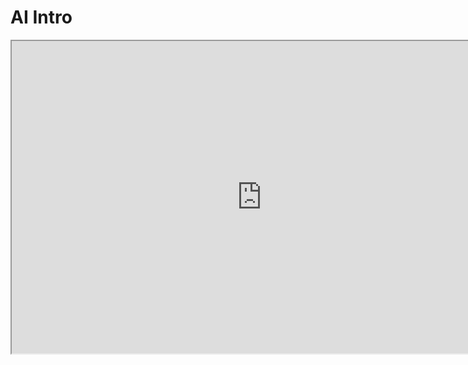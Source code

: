 # AI Intro

<p><iframe title="YouTube video player" src="https://www.youtube.com/embed/o0PqqtdIAdA?si=9w4QCToBFsqTMamk" width="800" height="500" allowfullscreen="allowfullscreen" allow="accelerometer; autoplay; clipboard-write; encrypted-media; gyroscope; picture-in-picture; web-share"></iframe></p>